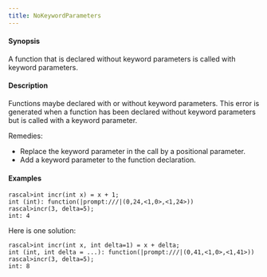 ```yaml
---
title: NoKeywordParameters
---
```


#### Synopsis

A function that is declared without keyword parameters is called with keyword parameters.

#### Description

Functions maybe declared with or without keyword parameters.
This error is generated when a function has been declared without keyword parameters but is called with a keyword parameter.

Remedies:

*  Replace the keyword parameter in the call by a positional parameter.
*  Add a keyword parameter to the function declaration.

#### Examples


```rascal-shell
rascal>int incr(int x) = x + 1;
int (int): function(|prompt:///|(0,24,<1,0>,<1,24>))
rascal>incr(3, delta=5);
int: 4
```
Here is one solution:

```rascal-shell
rascal>int incr(int x, int delta=1) = x + delta;
int (int, int delta = ...): function(|prompt:///|(0,41,<1,0>,<1,41>))
rascal>incr(3, delta=5);
int: 8
```


